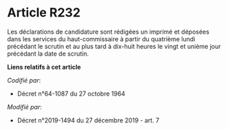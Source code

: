 # Article R232

Les déclarations de candidature sont rédigées un imprimé et déposées dans les services du haut-commissaire à partir du
quatrième lundi précédant le scrutin et au plus tard à dix-huit heures le vingt et unième jour précédant la date de scrutin.

**Liens relatifs à cet article**

_Codifié par_:

  - Décret n°64-1087 du 27 octobre 1964

_Modifié par_:

  - Décret n°2019-1494 du 27 décembre 2019 - art. 7
